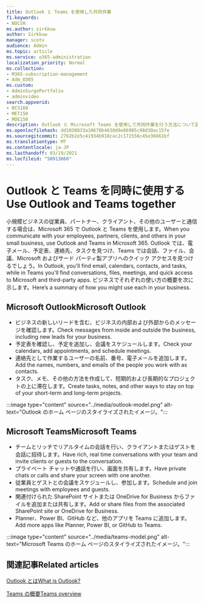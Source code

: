 ```yaml
---
title: Outlook と Teams を使用した共同作業
f1.keywords:
- NOCSH
ms.author: sirkkuw
author: Sirkkuw
manager: scotv
audience: Admin
ms.topic: article
ms.service: o365-administration
localization_priority: Normal
ms.collection:
- M365-subscription-management
- Adm_O365
ms.custom:
- AdminSurgePortfolio
- adminvideo
search.appverid:
- BCS160
- MET150
- MOE150
description: Outlook と Microsoft Teams を使用して共同作業を行う方法について説明します。
ms.openlocfilehash: dd1030833a10678b4630d9e86905c98d30ac15fe
ms.sourcegitcommit: 27b2b2e5c41934b918cac2c171556c45e36661bf
ms.translationtype: MT
ms.contentlocale: ja-JP
ms.lasthandoff: 03/19/2021
ms.locfileid: "50913660"
---
```

# <a name="use-outlook-and-teams-together"></a><span data-ttu-id="12b0d-103">Outlook と Teams を同時に使用する</span><span class="sxs-lookup"><span data-stu-id="12b0d-103">Use Outlook and Teams together</span></span>

<span data-ttu-id="12b0d-104">小規模ビジネスの従業員、パートナー、クライアント、その他のユーザーと通信する場合は、Microsoft 365 で Outlook と Teams を使用します。</span><span class="sxs-lookup"><span data-stu-id="12b0d-104">When you communicate with your employees, partners, clients, and others in your small business, use Outlook and Teams in Microsoft 365.</span></span> <span data-ttu-id="12b0d-105">Outlook では、電子メール、予定表、連絡先、タスクを見つけ、Teams では会話、ファイル、会議、Microsoft およびサード パーティ製アプリへのクイック アクセスを見つけるでしょう。</span><span class="sxs-lookup"><span data-stu-id="12b0d-105">In Outlook, you'll find email, calendars, contacts, and tasks, while in Teams you'll find conversations, files, meetings, and quick access to Microsoft and third-party apps.</span></span> <span data-ttu-id="12b0d-106">ビジネスでそれぞれの使い方の概要を次に示します。</span><span class="sxs-lookup"><span data-stu-id="12b0d-106">Here’s a summary of how you might use each in your business.</span></span>

## <a name="microsoft-outlook"></a><span data-ttu-id="12b0d-107">Microsoft Outlook</span><span class="sxs-lookup"><span data-stu-id="12b0d-107">Microsoft Outlook</span></span>

- <span data-ttu-id="12b0d-108">ビジネスの新しいリードを含む、ビジネスの内部および外部からのメッセージを確認します。</span><span class="sxs-lookup"><span data-stu-id="12b0d-108">Check messages from inside and outside the business, including new leads for your business.</span></span>
- <span data-ttu-id="12b0d-109">予定表を確認し、予定を追加し、会議をスケジュールします。</span><span class="sxs-lookup"><span data-stu-id="12b0d-109">Check your calendars, add appointments, and schedule meetings.</span></span>
- <span data-ttu-id="12b0d-110">連絡先として作業するユーザーの名前、番号、電子メールを追加します。</span><span class="sxs-lookup"><span data-stu-id="12b0d-110">Add the names, numbers, and emails of the people you work with as contacts.</span></span>
- <span data-ttu-id="12b0d-111">タスク、メモ、その他の方法を作成して、短期的および長期的なプロジェクトの上に滞在します。</span><span class="sxs-lookup"><span data-stu-id="12b0d-111">Create tasks, notes, and other ways to stay on top of your short-term and long-term projects.</span></span>

:::image type="content" source="../media/outlook-model.png" alt-text="Outlook のホーム ページのスタイライズされたイメージ。":::

## <a name="microsoft-teams"></a><span data-ttu-id="12b0d-113">Microsoft Teams</span><span class="sxs-lookup"><span data-stu-id="12b0d-113">Microsoft Teams</span></span>

- <span data-ttu-id="12b0d-114">チームとリッチでリアルタイムの会話を行い、クライアントまたはゲストを会話に招待します。</span><span class="sxs-lookup"><span data-stu-id="12b0d-114">Have rich, real time conversations with your team and invite clients or guests to the conversation.</span></span>
- <span data-ttu-id="12b0d-115">プライベート チャットや通話を行い、画面を共有します。</span><span class="sxs-lookup"><span data-stu-id="12b0d-115">Have private chats or calls and share your screen with one another.</span></span>
- <span data-ttu-id="12b0d-116">従業員とゲストとの会議をスケジュールし、参加します。</span><span class="sxs-lookup"><span data-stu-id="12b0d-116">Schedule and join meetings with employees and guests.</span></span>
- <span data-ttu-id="12b0d-117">関連付けられた SharePoint サイトまたは OneDrive for Business からファイルを追加または共有します。</span><span class="sxs-lookup"><span data-stu-id="12b0d-117">Add or share files from the associated SharePoint site or OneDrive for Business.</span></span>
- <span data-ttu-id="12b0d-118">Planner、Power BI、GitHub など、他のアプリを Teams に追加します。</span><span class="sxs-lookup"><span data-stu-id="12b0d-118">Add more apps like Planner, Power BI, or GitHub to Teams.</span></span>

:::image type="content" source="../media/teams-model.png" alt-text="Microsoft Teams のホーム ページのスタイライズされたイメージ。"::: 

## <a name="related-articles"></a><span data-ttu-id="12b0d-120">関連記事</span><span class="sxs-lookup"><span data-stu-id="12b0d-120">Related articles</span></span>

[<span data-ttu-id="12b0d-121">Outlook とは</span><span class="sxs-lookup"><span data-stu-id="12b0d-121">What is Outlook?</span></span>](https://support.microsoft.com/office10f1fa35-f33a-4cb7-838c-a7f3e6228b20)

[<span data-ttu-id="12b0d-122">Teams の概要</span><span class="sxs-lookup"><span data-stu-id="12b0d-122">Teams overview</span></span>](/MicrosoftTeams/Teams-overview)